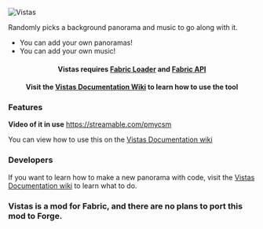 ![Vistas](https://i.imgur.com/ifllw9I.png)

Randomly picks a background panorama and music to go along with it.
* You can add your own panoramas!
* You can add your own music!

<h4 align="center">
Vistas requires <a href="https://fabricmc.net/use/">Fabric Loader</a> and <a href="https://www.curseforge.com/minecraft/mc-mods/fabric-api">Fabric API</a>
</h4>
</h4>
<h4 align="center">
Visit the <a href="https://github.com/LudoCrypt/Vistas/wiki/Documentation">Vistas Documentation Wiki</a> to learn how to use the tool
</h4>

### Features
**Video of it in use**
https://streamable.com/pmycsm

You can view how to use this on the [Vistas Documentation wiki](https://github.com/LudoCrypt/Vistas/wiki/Documentation)

### Developers
If you want to learn how to make a new panorama with code, visit the [Vistas Documentation wiki](https://github.com/LudoCrypt/Vistas/wiki/Documentation) to learn what to do.

### Vistas is a mod for Fabric, and there are no plans to port this mod to Forge.
